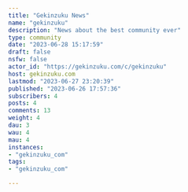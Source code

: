 ```yaml
---
title: "Gekinzuku News" 
name: "gekinzuku"
description: "News about the best community ever"
type: community
date: "2023-06-28 15:17:59"
draft: false
nsfw: false
actor_id: "https://gekinzuku.com/c/gekinzuku"
host: gekinzuku.com
lastmod: "2023-06-27 23:20:39"
published: "2023-06-26 17:57:36"
subscribers: 4
posts: 4
comments: 13
weight: 4
dau: 3
wau: 4
mau: 4
instances:
- "gekinzuku_com"
tags: 
- "gekinzuku_com"

---
```

